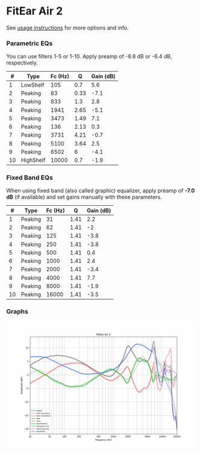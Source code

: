 # FitEar Air 2
See [usage instructions](https://github.com/jaakkopasanen/AutoEq#usage) for more options and info.

### Parametric EQs
You can use filters 1-5 or 1-10. Apply preamp of -6.8 dB or -6.4 dB, respectively.

|   # | Type      |   Fc (Hz) |    Q |   Gain (dB) |
|-----|-----------|-----------|------|-------------|
|   1 | LowShelf  |       105 | 0.7  |         5.6 |
|   2 | Peaking   |        83 | 0.33 |        -7.1 |
|   3 | Peaking   |       833 | 1.3  |         2.8 |
|   4 | Peaking   |      1941 | 2.65 |        -5.1 |
|   5 | Peaking   |      3473 | 1.49 |         7.1 |
|   6 | Peaking   |       136 | 2.13 |         0.3 |
|   7 | Peaking   |      3731 | 4.21 |        -0.7 |
|   8 | Peaking   |      5100 | 3.64 |         2.5 |
|   9 | Peaking   |      6502 | 6    |        -4.1 |
|  10 | HighShelf |     10000 | 0.7  |        -1.9 |

### Fixed Band EQs
When using fixed band (also called graphic) equalizer, apply preamp of **-7.0 dB** (if available) and set gains manually with these parameters.

|   # | Type    |   Fc (Hz) |    Q |   Gain (dB) |
|-----|---------|-----------|------|-------------|
|   1 | Peaking |        31 | 1.41 |         2.2 |
|   2 | Peaking |        62 | 1.41 |        -2   |
|   3 | Peaking |       125 | 1.41 |        -3.8 |
|   4 | Peaking |       250 | 1.41 |        -3.8 |
|   5 | Peaking |       500 | 1.41 |         0.4 |
|   6 | Peaking |      1000 | 1.41 |         2.4 |
|   7 | Peaking |      2000 | 1.41 |        -3.4 |
|   8 | Peaking |      4000 | 1.41 |         7.7 |
|   9 | Peaking |      8000 | 1.41 |        -1.9 |
|  10 | Peaking |     16000 | 1.41 |        -3.5 |

### Graphs
![](./FitEar%20Air%202.png)
